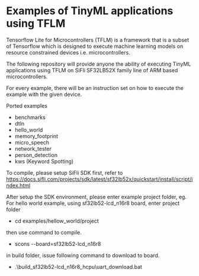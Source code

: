# Examples of TinyML applications using TFLM
Tensorflow Lite for Microcontrollers (TFLM) is a framework that is a subset of Tensorflow which is designed to execute machine learning models on resource constrained devices i.e. microcontrollers.

The following repository will provide anyone the ability of executing TinyML applications using TFLM on SiFli SF32LB52X family line of ARM based microcontrollers.

For every example, there will be an instruction set on how to execute the example with the given device.

Ported examples
* benchmarks      
* dtln            
* hello_world     
* memory_footprint
* micro_speech    
* network_tester  
* person_detection
* kws (Keyword Spotting)

To compile, please setup SiFli SDK first, 
refer to https://docs.sifli.com/projects/sdk/latest/sf32lb52x/quickstart/install/script/index.html

After setup the SDK environment, please enter example project folder, eg. 
For hello world example, using sf32lb52-lcd_n16r8 board,
enter project folder

* cd examples/hellow_world/project

then use command to compile.

* scons --board=sf32lb52-lcd_n16r8

in build folder, issue following command to download to board.

* .\build_sf32lb52-lcd_n16r8_hcpu\uart_download.bat
  
